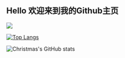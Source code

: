 ## Hello 欢迎来到我的Github主页
![](https://komarev.com/ghpvc/?username=your-hz64-username&color=green)

[![Top Langs](https://github-readme-stats.vercel.app/api/top-langs/?username=hz64&layout=compact)](https://github.com/hz64/github-readme-stats)

![Christmas's GitHub stats](https://github-readme-stats.vercel.app/api?username=hz64&show_icons=true&theme=tokyonight)
